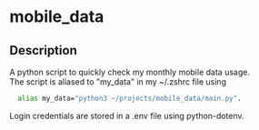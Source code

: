 # mobile_data
## Description
A python script to quickly check my monthly mobile data usage. <br>
The script is aliased to "my_data" in my ~/.zshrc file using <br>
```bash
  alias my_data="python3 ~/projects/mobile_data/main.py".
```
Login credentials are stored in a .env file using python-dotenv.
